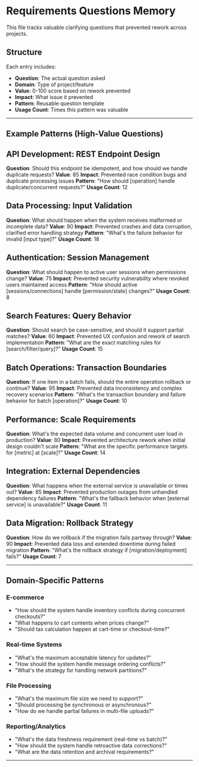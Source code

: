 # Requirements Questions Memory

This file tracks valuable clarifying questions that prevented rework across projects.

## Structure

Each entry includes:
- **Question**: The actual question asked
- **Domain**: Type of project/feature
- **Value**: 0-100 score based on rework prevented
- **Impact**: What issue it prevented
- **Pattern**: Reusable question template
- **Usage Count**: Times this pattern was valuable

---

## Example Patterns (High-Value Questions)

## API Development: REST Endpoint Design
**Question**: Should this endpoint be idempotent, and how should we handle duplicate requests?
**Value**: 85
**Impact**: Prevented race condition bugs and duplicate processing issues
**Pattern**: "How should [operation] handle duplicate/concurrent requests?"
**Usage Count**: 12

## Data Processing: Input Validation
**Question**: What should happen when the system receives malformed or incomplete data?
**Value**: 90
**Impact**: Prevented crashes and data corruption, clarified error handling strategy
**Pattern**: "What's the failure behavior for invalid [input type]?"
**Usage Count**: 18

## Authentication: Session Management
**Question**: What should happen to active user sessions when permissions change?
**Value**: 75
**Impact**: Prevented security vulnerability where revoked users maintained access
**Pattern**: "How should active [sessions/connections] handle [permission/state] changes?"
**Usage Count**: 8

## Search Features: Query Behavior
**Question**: Should search be case-sensitive, and should it support partial matches?
**Value**: 60
**Impact**: Prevented UX confusion and rework of search implementation
**Pattern**: "What are the exact matching rules for [search/filter/query]?"
**Usage Count**: 15

## Batch Operations: Transaction Boundaries
**Question**: If one item in a batch fails, should the entire operation rollback or continue?
**Value**: 95
**Impact**: Prevented data inconsistency and complex recovery scenarios
**Pattern**: "What's the transaction boundary and failure behavior for batch [operation]?"
**Usage Count**: 10

## Performance: Scale Requirements
**Question**: What's the expected data volume and concurrent user load in production?
**Value**: 80
**Impact**: Prevented architecture rework when initial design couldn't scale
**Pattern**: "What are the specific performance targets for [metric] at [scale]?"
**Usage Count**: 14

## Integration: External Dependencies
**Question**: What happens when the external service is unavailable or times out?
**Value**: 85
**Impact**: Prevented production outages from unhandled dependency failures
**Pattern**: "What's the fallback behavior when [external service] is unavailable?"
**Usage Count**: 11

## Data Migration: Rollback Strategy
**Question**: How do we rollback if the migration fails partway through?
**Value**: 90
**Impact**: Prevented data loss and extended downtime during failed migration
**Pattern**: "What's the rollback strategy if [migration/deployment] fails?"
**Usage Count**: 7

---

## Domain-Specific Patterns

### E-commerce
- "How should the system handle inventory conflicts during concurrent checkouts?"
- "What happens to cart contents when prices change?"
- "Should tax calculation happen at cart-time or checkout-time?"

### Real-time Systems
- "What's the maximum acceptable latency for updates?"
- "How should the system handle message ordering conflicts?"
- "What's the strategy for handling network partitions?"

### File Processing
- "What's the maximum file size we need to support?"
- "Should processing be synchronous or asynchronous?"
- "How do we handle partial failures in multi-file uploads?"

### Reporting/Analytics
- "What's the data freshness requirement (real-time vs batch)?"
- "How should the system handle retroactive data corrections?"
- "What are the data retention and archival requirements?"

---

<!-- New question patterns will be added below this line as they prove valuable -->